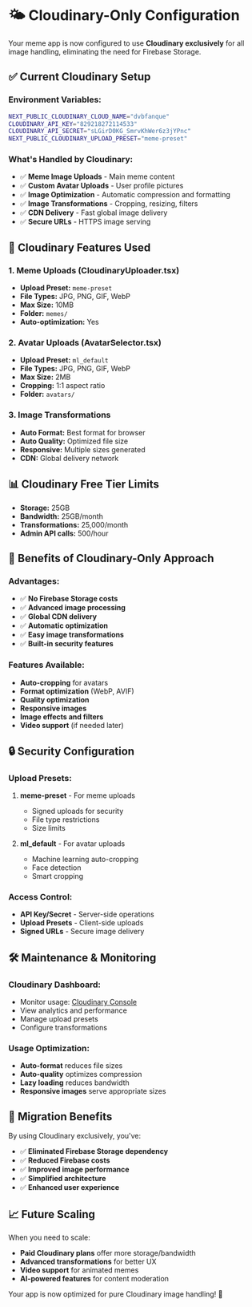 # 🌤️ Cloudinary-Only Configuration

Your meme app is now configured to use **Cloudinary exclusively** for all image handling, eliminating the need for Firebase Storage.

## ✅ **Current Cloudinary Setup**

### **Environment Variables:**
```bash
NEXT_PUBLIC_CLOUDINARY_CLOUD_NAME="dvbfanque"
CLOUDINARY_API_KEY="829218272114533"
CLOUDINARY_API_SECRET="sLGirD0KG_SmrvKhWer6z3jYPnc"
NEXT_PUBLIC_CLOUDINARY_UPLOAD_PRESET="meme-preset"
```

### **What's Handled by Cloudinary:**
- ✅ **Meme Image Uploads** - Main meme content
- ✅ **Custom Avatar Uploads** - User profile pictures
- ✅ **Image Optimization** - Automatic compression and formatting
- ✅ **Image Transformations** - Cropping, resizing, filters
- ✅ **CDN Delivery** - Fast global image delivery
- ✅ **Secure URLs** - HTTPS image serving

## 🔧 **Cloudinary Features Used**

### **1. Meme Uploads (CloudinaryUploader.tsx)**
- **Upload Preset:** `meme-preset`
- **File Types:** JPG, PNG, GIF, WebP
- **Max Size:** 10MB
- **Folder:** `memes/`
- **Auto-optimization:** Yes

### **2. Avatar Uploads (AvatarSelector.tsx)**
- **Upload Preset:** `ml_default`
- **File Types:** JPG, PNG, GIF, WebP
- **Max Size:** 2MB
- **Cropping:** 1:1 aspect ratio
- **Folder:** `avatars/`

### **3. Image Transformations**
- **Auto Format:** Best format for browser
- **Auto Quality:** Optimized file size
- **Responsive:** Multiple sizes generated
- **CDN:** Global delivery network

## 📊 **Cloudinary Free Tier Limits**

- **Storage:** 25GB
- **Bandwidth:** 25GB/month
- **Transformations:** 25,000/month
- **Admin API calls:** 500/hour

## 🚀 **Benefits of Cloudinary-Only Approach**

### **Advantages:**
- ✅ **No Firebase Storage costs**
- ✅ **Advanced image processing**
- ✅ **Global CDN delivery**
- ✅ **Automatic optimization**
- ✅ **Easy image transformations**
- ✅ **Built-in security features**

### **Features Available:**
- **Auto-cropping** for avatars
- **Format optimization** (WebP, AVIF)
- **Quality optimization**
- **Responsive images**
- **Image effects and filters**
- **Video support** (if needed later)

## 🔒 **Security Configuration**

### **Upload Presets:**
1. **meme-preset** - For meme uploads
   - Signed uploads for security
   - File type restrictions
   - Size limits

2. **ml_default** - For avatar uploads
   - Machine learning auto-cropping
   - Face detection
   - Smart cropping

### **Access Control:**
- **API Key/Secret** - Server-side operations
- **Upload Presets** - Client-side uploads
- **Signed URLs** - Secure image delivery

## 🛠️ **Maintenance & Monitoring**

### **Cloudinary Dashboard:**
- Monitor usage: [Cloudinary Console](https://cloudinary.com/console)
- View analytics and performance
- Manage upload presets
- Configure transformations

### **Usage Optimization:**
- **Auto-format** reduces file sizes
- **Auto-quality** optimizes compression
- **Lazy loading** reduces bandwidth
- **Responsive images** serve appropriate sizes

## 🔄 **Migration Benefits**

By using Cloudinary exclusively, you've:
- ✅ **Eliminated Firebase Storage dependency**
- ✅ **Reduced Firebase costs**
- ✅ **Improved image performance**
- ✅ **Simplified architecture**
- ✅ **Enhanced user experience**

## 📈 **Future Scaling**

When you need to scale:
- **Paid Cloudinary plans** offer more storage/bandwidth
- **Advanced transformations** for better UX
- **Video support** for animated memes
- **AI-powered features** for content moderation

Your app is now optimized for pure Cloudinary image handling! 🎉
